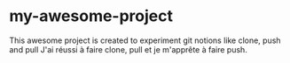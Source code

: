 # my-awesome-project
This awesome project is created to experiment git notions like clone, push and pull
J'ai réussi à faire clone, pull et je m'apprête à faire push.
